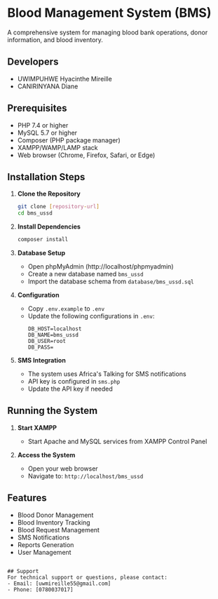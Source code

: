 # Blood Management System (BMS)

A comprehensive system for managing blood bank operations, donor information, and blood inventory.

## Developers
- UWIMPUHWE Hyacinthe Mireille
- CANIRINYANA Diane

## Prerequisites
- PHP 7.4 or higher
- MySQL 5.7 or higher
- Composer (PHP package manager)
- XAMPP/WAMP/LAMP stack
- Web browser (Chrome, Firefox, Safari, or Edge)

## Installation Steps

1. **Clone the Repository**
   ```bash
   git clone [repository-url]
   cd bms_ussd
   ```

2. **Install Dependencies**
   ```bash
   composer install
   ```

3. **Database Setup**
   - Open phpMyAdmin (http://localhost/phpmyadmin)
   - Create a new database named `bms_ussd`
   - Import the database schema from `database/bms_ussd.sql`

4. **Configuration**
   - Copy `.env.example` to `.env`
   - Update the following configurations in `.env`:
     ```
     DB_HOST=localhost
     DB_NAME=bms_ussd
     DB_USER=root
     DB_PASS=
     ```

5. **SMS Integration**
   - The system uses Africa's Talking for SMS notifications
   - API key is configured in `sms.php`
   - Update the API key if needed

## Running the System

1. **Start XAMPP**
   - Start Apache and MySQL services from XAMPP Control Panel

2. **Access the System**
   - Open your web browser
   - Navigate to: `http://localhost/bms_ussd`



## Features
- Blood Donor Management
- Blood Inventory Tracking
- Blood Request Management
- SMS Notifications
- Reports Generation
- User Management


```

## Support
For technical support or questions, please contact:
- Email: [uwmireille55@gmail.com]
- Phone: [0780037017]

